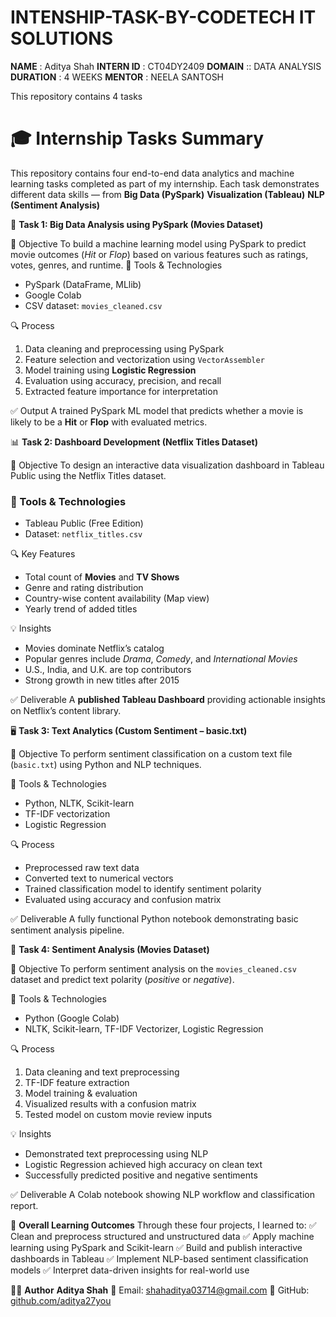 # INTENSHIP-TASK-BY-CODETECH IT SOLUTIONS 
**NAME** : Aditya Shah
**INTERN ID** : CT04DY2409
**DOMAIN** :: DATA ANALYSIS 
**DURATION** : 4 WEEKS
**MENTOR** : NEELA SANTOSH

This repository contains 4 tasks

# 🎓 Internship Tasks Summary 
This repository contains four end-to-end data analytics and machine learning tasks completed as part of my internship.
Each task demonstrates different data skills — from 
**Big Data (PySpark)**
**Visualization (Tableau)** 
**NLP (Sentiment Analysis)**


🧮 **Task 1: Big Data Analysis using PySpark (Movies Dataset)**

📌 Objective
To build a machine learning model using PySpark to predict movie outcomes (*Hit* or *Flop*) based on various features such as ratings, votes, genres, and runtime.
🧰 Tools & Technologies
* PySpark (DataFrame, MLlib)
* Google Colab
* CSV dataset: `movies_cleaned.csv`

🔍 Process
1. Data cleaning and preprocessing using PySpark
2. Feature selection and vectorization using `VectorAssembler`
3. Model training using **Logistic Regression**
4. Evaluation using accuracy, precision, and recall
5. Extracted feature importance for interpretation

✅ Output
A trained PySpark ML model that predicts whether a movie is likely to be a **Hit** or **Flop** with evaluated metrics.


📊 **Task 2: Dashboard Development (Netflix Titles Dataset)**

📌 Objective
To design an interactive data visualization dashboard in Tableau Public using the Netflix Titles dataset.

### 🧰 Tools & Technologies
* Tableau Public (Free Edition)
* Dataset: `netflix_titles.csv`

🔍 Key Features
* Total count of **Movies** and **TV Shows**
* Genre and rating distribution
* Country-wise content availability (Map view)
* Yearly trend of added titles

💡 Insights
* Movies dominate Netflix’s catalog
* Popular genres include *Drama*, *Comedy*, and *International Movies*
* U.S., India, and U.K. are top contributors
* Strong growth in new titles after 2015

✅ Deliverable
A **published Tableau Dashboard** providing actionable insights on Netflix’s content library.


🖥️ **Task 3: Text Analytics (Custom Sentiment – basic.txt)**

📌 Objective
To perform sentiment classification on a custom text file (`basic.txt`) using Python and NLP techniques.

🧰 Tools & Technologies
* Python, NLTK, Scikit-learn
* TF-IDF vectorization
* Logistic Regression

🔍 Process
* Preprocessed raw text data
* Converted text to numerical vectors
* Trained classification model to identify sentiment polarity
* Evaluated using accuracy and confusion matrix

✅ Deliverable
A fully functional Python notebook demonstrating basic sentiment analysis pipeline.


🧠 **Task 4: Sentiment Analysis (Movies Dataset)**

📌 Objective
To perform sentiment analysis on the `movies_cleaned.csv` dataset and predict text polarity (*positive* or *negative*).

🧰 Tools & Technologies
* Python (Google Colab)
* NLTK, Scikit-learn, TF-IDF Vectorizer, Logistic Regression

🔍 Process
1. Data cleaning and text preprocessing
2. TF-IDF feature extraction
3. Model training & evaluation
4. Visualized results with a confusion matrix
5. Tested model on custom movie review inputs

💡 Insights
* Demonstrated text preprocessing using NLP
* Logistic Regression achieved high accuracy on clean text
* Successfully predicted positive and negative sentiments

✅ Deliverable
A Colab notebook showing NLP workflow and classification report.


🧾 **Overall Learning Outcomes**
Through these four projects, I learned to:
✅ Clean and preprocess structured and unstructured data
✅ Apply machine learning using PySpark and Scikit-learn
✅ Build and publish interactive dashboards in Tableau
✅ Implement NLP-based sentiment classification models
✅ Interpret data-driven insights for real-world use


👨‍💻 **Author**
**Aditya Shah**
📧 Email: [shahaditya03714@gmail.com](mailto:shahaditya03714@gmail.com)
🔗 GitHub: [github.com/aditya27you](https://github.com/aditya27you)



